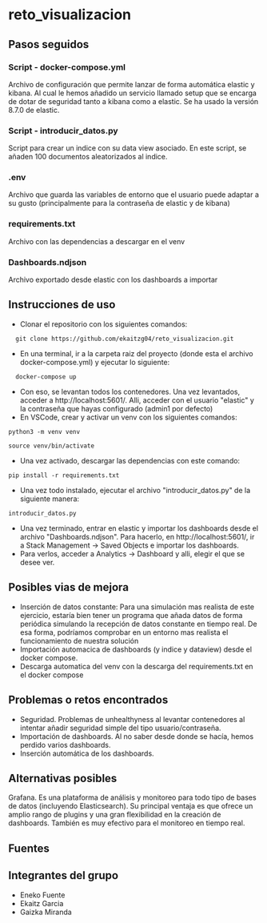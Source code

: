 # reto_visualizacion

## Pasos seguidos
### Script - docker-compose.yml
Archivo de configuración que permite lanzar de forma automática elastic y kibana. Al cual le hemos añadido un servicio llamado setup que se encarga de dotar de seguridad tanto a kibana como a elastic. Se ha usado la versión 8.7.0 de elastic.

### Script - introducir_datos.py
Script para crear un indice con su data view asociado. En este script, se añaden 100 documentos aleatorizados al indice. 

### .env
Archivo que guarda las variables de entorno que el usuario puede adaptar a su gusto (principalmente para la contraseña de elastic y de kibana)

### requirements.txt
Archivo con las dependencias a descargar en el venv

### Dashboards.ndjson
Archivo exportado desde elastic con los dashboards a importar

## Instrucciones de uso
- Clonar el repositorio con los siguientes comandos:
```
  git clone https://github.com/ekaitzg04/reto_visualizacion.git
```
- En una terminal, ir a la carpeta raiz del proyecto (donde esta el archivo docker-compose.yml) y ejecutar lo siguiente:
```
  docker-compose up
```
- Con eso, se levantan todos los contenedores. Una vez levantados, acceder a http://localhost:5601/. Alli, acceder con el usuario "elastic" y la contraseña que hayas configurado (admin1 por defecto)
- En VSCode, crear y activar un venv con los siguientes comandos:
```
python3 -m venv venv
```
```
source venv/bin/activate
```
- Una vez activado, descargar las dependencias con este comando:
```
pip install -r requirements.txt
```
- Una vez todo instalado, ejecutar el archivo "introducir_datos.py" de la siguiente manera:
```
introducir_datos.py
```
- Una vez terminado, entrar en elastic y importar los dashboards desde el archivo "Dashboards.ndjson". Para hacerlo, en http://localhost:5601/, ir a Stack Management -> Saved Objects e importar los dashboards.
- Para verlos, acceder a Analytics -> Dashboard y alli, elegir el que se desee ver.

## Posibles vias de mejora
- Inserción de datos constante: Para una simulación mas realista de este ejercicio, estaría bien tener un programa que añada datos de forma periódica simulando la recepción de datos constante en tiempo real. De esa forma, podríamos comprobar en un entorno mas realista el funcionamiento de nuestra solución
- Importación automacica de dashboards (y indice y dataview) desde el docker compose.
- Descarga automatica del venv con la descarga del requirements.txt en el docker compose

## Problemas o retos encontrados
- Seguridad. Problemas de unhealthyness al levantar contenedores al intentar añadir seguridad simple del tipo usuario/contraseña.
- Importación de dashboards. Al no saber desde donde se hacía, hemos perdido varios dashboards.
- Inserción automática de los dashboards.

## Alternativas posibles
Grafana. Es una plataforma de análisis y monitoreo para todo tipo de bases de datos (incluyendo Elasticsearch). 
Su principal ventaja es que ofrece un amplio rango de plugins y una gran flexibilidad en la creación de dashboards. También es muy efectivo para el monitoreo en tiempo real.

## Fuentes

## Integrantes del grupo
- Eneko Fuente
- Ekaitz Garcia
- Gaizka Miranda
